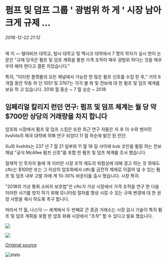 # 펌프 및 덤프 그룹 ' 광범위 하 게 ' 시장 남아 크게 규제 ...

###### 2018-12-22 21:12

제 지 — 텔아비브 대학교, 털사 대학교 및 멕시코 대학에서 7 명의 학자가 실시 한이 논문은 "규제 당국은 펌프 및 덤프 계획을 통한 가격 조작이 매우 광범위 하다는 것을 매우 우려 해야 한다고 결론 지었습니다."

특히, "이러한 플랫폼의 모든 채널에서 가능한 한 많은 펌프 신호를 수집 한 후," 거의 6 개월 동안 작동 하 던 1051 및 3767는 각각 불 화 및 전보에 대 한 펌프 및 덤프 체계를 보유 하 고 있습니다. 2018 월 중순 ~ 7 월 상순 ~ 2018

## 임페리얼 칼리지 런던 연구: 펌프 및 덤프 체계는 월 당 약 $700만 상당의 거래량을 차지 합니다

암호화 시장에서 펌프 및 덤프 스킴은 또한 최근 연구 자들은 자 후 아 수와 벤자민 livshits의 제국 대학에 의해 연구 되었다 11 월 하순에 발간 된 런던.

Xu와 livshits는 237 년 7 월 21 일부와 11 월 18 일 사이에 bvb 코인을 펌핑 하는 전보 채널 "공식 McAfee 펌프 신호"를 포함 한 펌프 및 덤프 체계를 조사 했습니다.

잠재적 인 투자자 들에 게 이러한 시장 조작 제도의 위험성에 대해 경고 하는 것 외에도 cftc는 $100만 또는 그 이상의 암호화에서 ctfc를 금전적 제재로 이끌어 낼 수 있는 펌프 및 덤프 내부 고발 자에 게 10-30% 바운티를 출시 했습니다. 시장 특히.

"2018의 가상 통화 소비자 보호법"은 cftc가 가상 시장에서 가격 조작을 연구 한 다음 이러한 사기를 방지 하기 위해 모니터링 절차를 향상 시킬 수 있는 규제 변경에 대 한 권장 사항을 제시 하도록 촉구 합니다.

따라서 11 월, 나스닥 — 세계에서 두 번째로 큰 증권 거래소는 시장 감시 기술이 특히 펌프 및 덤프 계획을 포함 한 암호 화폐 시장에서 "조작" 할 수 있다고 발표 했습니다.

![](https://s3.cointelegraph.com/storage/uploads/view/c1fa9871967ffe68e346400ca98e8940.png)

![](https://s3.cointelegraph.com/storage/uploads/view/329748bfb246e897eca351e820630628.png)

[Original source](https://cointelegraph.com/news/pump-and-dump-groups-become-widespread-as-market-remains-largely-unregulated)

![stats](https://c.statcounter.com/11760860/0/a89fa40b/1/ "stats")